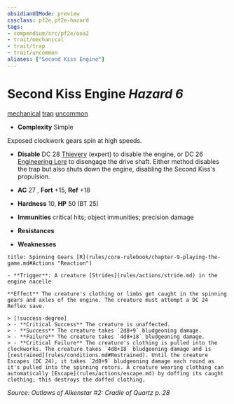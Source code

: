 ```yaml
---
obsidianUIMode: preview
cssclass: pf2e,pf2e-hazard
tags:
- compendium/src/pf2e/ooa2
- trait/mechanical
- trait/trap
- trait/uncommon
aliases: ["Second Kiss Engine"]
---
```

# Second Kiss Engine *Hazard 6*  
[mechanical](rules/traits/mechanical.md)  [trap](rules/traits/trap.md)  [uncommon](rules/traits/uncommon.md)  

- **Complexity** Simple

Exposed clockwork gears spin at high speeds.

- **Disable** DC 28 [Thievery](compendium/skills.md#Thievery) (expert) to disable the engine, or DC 26 [Engineering Lore](compendium/skills.md#Lore) to disengage the drive shaft. Either method disables the trap but also shuts down the engine, disabling the Second Kiss's propulsion.  

- **AC** 27 , **Fort** +15, **Ref** +18
- **Hardness** 10, **HP** 50 (BT 25)
- **Immunities** critical hits; object immunities; precision damage
- **Resistances** 
- **Weaknesses** 
     
```ad-embed-ability
title: Spinning Gears [R](rules/core-rulebook/chapter-9-playing-the-game.md#Actions "Reaction")

- **Trigger**: A creature [Strides](rules/actions/stride.md) in the engine nacelle

**Effect** The creature's clothing or limbs get caught in the spinning gears and axles of the engine. The creature must attempt a DC 24 Reflex save.

> [!success-degree] 
> - **Critical Success** The creature is unaffected.
> - **Success** The creature takes `2d8+9` bludgeoning damage.
> - **Failure** The creature takes `4d8+18` bludgeoning damage.
> - **Critical Failure** The creature's clothing is pulled into the clockworks. The creature takes `4d8+18` bludgeoning damage and is [restrained](rules/conditions.md#Restrained). Until the creature Escapes (DC 24), it takes `2d8+9` bludgeoning damage each round as it's pulled into the spinning rotors. A creature wearing clothing can automatically [Escape](rules/actions/escape.md) by doffing its caught clothing; this destroys the doffed clothing.
```

*Source: Outlaws of Alkenstar #2: Cradle of Quartz p. 28*